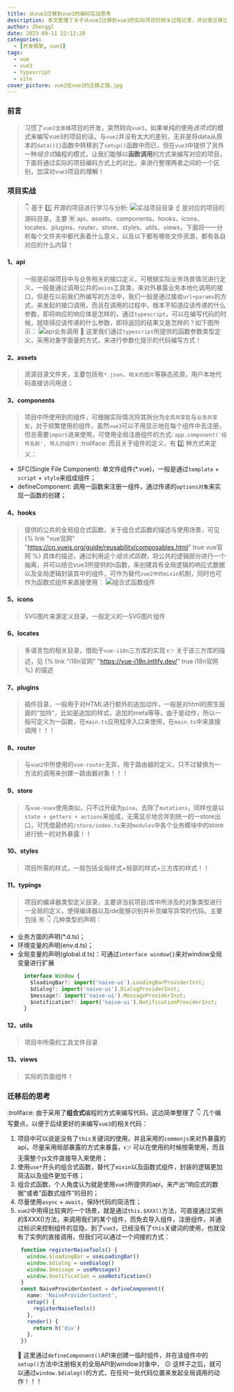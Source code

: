 ```yaml
---
title: 从vue2迁移到vue3的编码实战思考
description: 本文整理了关于从vue2迁移到vue3的实际项目的相关过程记录，并记录迁移过程中的思考与猜测，整理vue2与vue3项目编码上的不同点，加深对vue3项目的理解
author: Zhenggl
date: 2023-09-11 22:12:28
categories:
  - [开发框架, vue3]
tags:
  - vue
  - vue3
  - typescript
  - vite
cover_picture: vue2往vue3的迁移之路.jpg
---
```


### 前言
> 习惯了`vue2全家桶`项目的开发，突然转向`vue3`，如果单纯的使用*选项式*的模式来编写vue3的项目的话，与`vue2`并没有太大的差别，无非是将data从原本的`data(){}`函数中转移到了`setup()`函数中而已，但在`vue3`中提供了另外一种*组合式*编程的模式，让我们能够以**函数调用**的方式来编写对应的项目，下面将通过实际的项目编码方式上的对比，来进行整理两者之间的一个区别，加深对`vue3`项目的理解！

### 项目实战
> :point_down: 基于 :one: 开源的项目进行学习与分析:
![实战项目目录](实战项目目录.png)
:point_up: 是对应的项目的源码目录，主要 :u6709: api、assets、components、hooks、icons、locates、plugins、router、store、styles、utils、views，下面将一一分析每个文件夹中都代表着什么意义，以及以下都有哪些文件资源，都有各自对应的什么内容！

#### 1、api
> 一般是前端项目中与业务相关的接口定义，可根据实际业务场景情况进行定义，一般是通过调用公共的`axios`工具类，来对外暴露业务本地化调用的接口，但是在以前我们所编写的方法中，我们一般是通过接收`url+params`的方式，来发起的接口调用，而且在调用的过程中，根本不知道应该传递的什么参数，即将响应的响应体是怎样的，通过`typescript`，可以在编写代码的时候，就晓得应该传递的什么参数，即将返回的结果又是怎样的？如下图所示：
![api业务调用](api业务调用.png)
:stars: 这里我们通过`typescript`所提供的函数参数类型定义，采用对象字面量的方式，来进行参数化提示的代码编写方式！

#### 2、assets
> 资源目录文件夹，主要包括有`*.json`、`相关的图片`等静态资源，用户本地代码直接访问用途；

#### 3、components
> 项目中所使用到的组件，可根据实际情况将其拆分为`全局共享型`与`业务共享型`，对于频繁使用的组件，虽然`vue3`可以不用显示地在每个组件中去注册，但总需要`import`进来使用，可使用全局注册组件的方式: `app.component('组件名称', 导入的组件)`
> :trollface: 而且关于组件的定义，有 :two: 种方式来定义：
* SFC(Single File Component): 单文件组件(*.vue)，一般是通过`template` + `script` + `style`来组成组件；
* defineComponent: 调用一函数来注册一组件，通过传递的`options对象`来实现一函数的创建；

#### 4、hooks
> 提供的公共的全局组合式函数，关于组合式函数的描述与使用场景，可见{% link "vue官网" "https://cn.vuejs.org/guide/reusability/composables.html" true vue官网 %} 具体的描述，通过利用这个*组合式函数*，将公共的逻辑部分进行一个抽离，并可以结合vue3所提供的`h`函数，来创建具有全局逻辑的响应式数据以及全局逻辑封装其中的组件，可作为替代`vue2中的mixin`机制，同时也可作为函数式组件来直接使用：
![组合式函数组件](组合式函数组件.png)

#### 5、icons
> SVG图片来源定义目录，一般定义的一SVG图片组件

#### 6、locates
> 多语言包的相关目录，借助于`vue-i18n`三方库的实现
:point_right: 关于该三方库的描述，见 {% link "i18n官网" "https://vue-i18n.intlify.dev/" true i18n官网 %} 的描述


#### 7、plugins
> 插件目录，一般用于对*HTML*进行额外的追加动作，一般是对html的原生层面的“加持”，比如是追加的样式，追加的meta等等，由于是动作，所以一般可定义为一函数，在`main.ts`应用程序入口来使用，在`main.ts`中来直接调用！！！

#### 8、router
> 与`vue2`中所使用的`vue-router`无异，用于路由器的定义，只不过替换为一方法的调用来创建一路由器对象！！！

#### 9、store
> 与`vue-vuex`使用类似，只不过升级为`pina`，去除了`mutations`，同样也是以`state + getters + actions`来组成，无需显示地合并到统一的一store出口，可凭借最终的`/store/index.ts`来对`modules`中各个业务模块中的store进行统一的对外暴露！！

#### 10、styles
> 项目所需的样式，一般包括全局样式+局部的样式+三方库的样式！！

#### 11、typings
> 项目的编译器类型定义目录，主要讲当前项目/库中所涉及的对象类型进行一全局的定义，使得编译器以及ide能够识别并补货编写异常的代码，主要包括 :u6709: :point_down: 几种类型的声明：
* 业务方面的声明(*.d.ts)；
* 环境变量的声明(env.d.ts)；
* 全局变量的声明(global.d.ts)：可通过`interface window{}`来对window全局变量进行扩展
  ```typescript
    interface Window {
      $loadingBar?: import('naive-ui').LoadingBarProviderInst;
      $dialog?: import('naive-ui').DialogProviderInst;
      $message?: import('naive-ui').MessageProviderInst;
      $notification?: import('naive-ui').NotificationProviderInst;
    }
  ```

#### 12、utils
> 项目中所需的工具文件目录

#### 13、views
> 实际的页面组件！

### 迁移后的思考
:trollface: 由于采用了**组合式**编程的方式来编写代码，这边简单整理了 :point_down: 几个编写要点，以便于后续更好的来编写`vue3`的相关代码：
1. 项目中可以说是没有了`this`关键词的使用，并且采用的`commonjs`来对外暴露的api，尽量采用局部暴露的方式来暴露，:point_right: 可以在使用的时候按需使用，而且无需整个js文件直接导入来使用；
2. 使用`use*`开头的组合式函数，替代了`mixin`以及函数式组件，封装的逻辑更加简洁以及组件更加干练；
3. 组合式函数，个人角度认为就是使用`vue3`所提供的api，来产出“响应式的数据”或者“函数式组件”的目的；
4. 尽量使用`async` + `await`，保持代码的简洁性；
5. `vue2`中用得比较爽的一个场景，就是通过`this.$XXX()`方法，可直接通过实例的$XXX()方法，来调用我们的某个组件，而免去导入组件，注册组件，并通过标识来控制组件的显隐，到了`vue3`，已经没有了`this`关键词的使用，也就没有了实例的直接调用，但我们可以通过一个间接的方式：
   ```typescript
    function registerNaiveTools() {
      window.$loadingBar = useLoadingBar()
      window.$dialog = useDialog()
      window.$message = useMessage()
      window.$notification = useNotification()
    }
    const NaiveProviderContent = defineComponent({
      name: 'NaiveProviderContent',
      setup() {
        registerNaiveTools()
      },
      render() {
        return h('div')
      },
    })
   ```
   :stars: 这里通过`defineComponent()`API来创建一临时组件，并在该组件中的`setup()`方法中注册相关的全局API到window对象中， :confused: 这样子之后，就可以通过`window.$dialog()`的方式，在任何一处代码位置来发起全局调用的动作！！！
